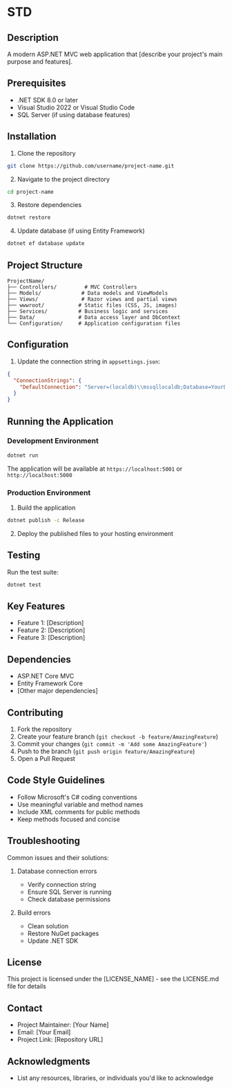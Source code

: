 ﻿# STD

## Description
A modern ASP.NET MVC web application that [describe your project's main purpose and features].

## Prerequisites
- .NET SDK 8.0 or later
- Visual Studio 2022 or Visual Studio Code
- SQL Server (if using database features)

## Installation

1. Clone the repository
```bash
git clone https://github.com/username/project-name.git
```

2. Navigate to the project directory
```bash
cd project-name
```

3. Restore dependencies
```bash
dotnet restore
```

4. Update database (if using Entity Framework)
```bash
dotnet ef database update
```

## Project Structure
```
ProjectName/
├── Controllers/         # MVC Controllers
├── Models/             # Data models and ViewModels
├── Views/              # Razor views and partial views
├── wwwroot/           # Static files (CSS, JS, images)
├── Services/          # Business logic and services
├── Data/              # Data access layer and DbContext
└── Configuration/     # Application configuration files
```

## Configuration
1. Update the connection string in `appsettings.json`:
```json
{
  "ConnectionStrings": {
    "DefaultConnection": "Server=(localdb)\\mssqllocaldb;Database=YourDatabase;Trusted_Connection=True"
  }
}
```

## Running the Application

### Development Environment
```bash
dotnet run
```
The application will be available at `https://localhost:5001` or `http://localhost:5000`

### Production Environment
1. Build the application
```bash
dotnet publish -c Release
```

2. Deploy the published files to your hosting environment

## Testing
Run the test suite:
```bash
dotnet test
```

## Key Features
- Feature 1: [Description]
- Feature 2: [Description]
- Feature 3: [Description]

## Dependencies
- ASP.NET Core MVC
- Entity Framework Core
- [Other major dependencies]

## Contributing
1. Fork the repository
2. Create your feature branch (`git checkout -b feature/AmazingFeature`)
3. Commit your changes (`git commit -m 'Add some AmazingFeature'`)
4. Push to the branch (`git push origin feature/AmazingFeature`)
5. Open a Pull Request

## Code Style Guidelines
- Follow Microsoft's C# coding conventions
- Use meaningful variable and method names
- Include XML comments for public methods
- Keep methods focused and concise

## Troubleshooting
Common issues and their solutions:
1. Database connection errors
   - Verify connection string
   - Ensure SQL Server is running
   - Check database permissions

2. Build errors
   - Clean solution
   - Restore NuGet packages
   - Update .NET SDK

## License
This project is licensed under the [LICENSE_NAME] - see the LICENSE.md file for details

## Contact
- Project Maintainer: [Your Name]
- Email: [Your Email]
- Project Link: [Repository URL]

## Acknowledgments
- List any resources, libraries, or individuals you'd like to acknowledge